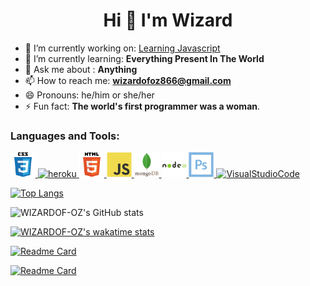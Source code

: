 <h1 align= "center">Hi 👋 I'm Wizard</h1>





- 🔭 I’m currently working on: [Learning Javascript](https://github.com/WIZARDOF-OZ/JavaScript-Learning-)
- 🌱 I’m currently learning: **Everything Present In The World**
- 💬 Ask me about : **Anything**
- 📫 How to reach me: **wizardofoz866@gmail.com**
- 😄 Pronouns: he/him or she/her
- ⚡ Fun fact: **The world's first programmer was a woman**.

<h3 align="left">Languages and Tools:</h3>
<p align="left"> <a href="https://www.w3schools.com/css/" target="_blank"> <img src="https://raw.githubusercontent.com/devicons/devicon/master/icons/css3/css3-original-wordmark.svg" alt="css3" width="40" height="40"/> </a> <a href="https://heroku.com" target="_blank"> <img src="https://www.vectorlogo.zone/logos/heroku/heroku-icon.svg" alt="heroku" width="40" height="40"/> </a> <a href="https://www.w3.org/html/" target="_blank"> <img src="https://raw.githubusercontent.com/devicons/devicon/master/icons/html5/html5-original-wordmark.svg" alt="html5" width="40" height="40"/> </a> <a href="https://developer.mozilla.org/en-US/docs/Web/JavaScript" target="_blank"> <img src="https://raw.githubusercontent.com/devicons/devicon/master/icons/javascript/javascript-original.svg" alt="javascript" width="40" height="40"/> </a> <a href="https://www.mongodb.com/" target="_blank"> <img src="https://raw.githubusercontent.com/devicons/devicon/master/icons/mongodb/mongodb-original-wordmark.svg" alt="mongodb" width="40" height="40"/> </a> <a href="https://nodejs.org" target="_blank"> <img src="https://raw.githubusercontent.com/devicons/devicon/master/icons/nodejs/nodejs-original-wordmark.svg" alt="nodejs" width="40" height="40"/> </a> <a href="https://www.photoshop.com/en" target="_blank"> <img src="https://raw.githubusercontent.com/devicons/devicon/master/icons/photoshop/photoshop-line.svg" alt="photoshop" width="40" height="40"/> </a> <a href="https://code.visualstudio.com/" target="_blank"> <img src="https://techinscribed.com/wp-content/uploads/2019/12/vscode.png" alt="VisualStudioCode" width="40" height="40"/> </a></p>


[![Top Langs](https://github-readme-stats.vercel.app/api/top-langs/?username=WIZARDOF-OZ&layout=compact&langs_count=10)](https://github.com/anuraghazra/github-readme-stats)

![WIZARDOF-OZ's GitHub stats](https://github-readme-stats.vercel.app/api?username=WIZARDOF-OZ&show_owner=true&count_private=true&show_icons=true&theme=radical)

 <!-- [![Top Langs](https://github-readme-stats.vercel.app/api/top-langs/?username=WIZARDOF-OZ&exclude_repo=github-readme-stats,WIZARDOF-OZ.github.io)](https://github.com/anuraghazra/github-readme-stats)  -->

[![WIZARDOF-OZ's wakatime stats](https://github-readme-stats.vercel.app/api/wakatime?username=WIZARDOFOZ)](https://github.com/WIZARDOF-OZ/WIZARDOF-OZ)

[![Readme Card](https://github-readme-stats.vercel.app/api/pin/?username=WIZARDOF-OZ&repo=MusicBot)](https://github.com/WIZARDOF-OZ/MusicBot)


[![Readme Card](https://github-readme-stats.vercel.app/api/pin/?username=WIZARDOF-OZ&repo=Music-Bot-With-Dashboard)](https://github.com/WIZARDOF-OZ/Music-Bot-With-Dashboard)
